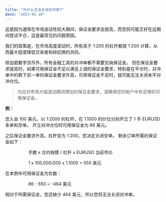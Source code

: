 ```yaml
---
title: "为什么无法关闭对冲单?"
date: "2023-01-10"
---
```


这是因为通常在市场波动性较大期间，保证金要求会提高，而您则可能正好在这期间尝试平仓，这是最常见的问题原因。

我们的政策是，在市场高度波动时，所有高于 1:200 的杠杆都按 1:200 计算，从而最大程度降低交易者和经纪商的风险。

除加密数字货币外，所有金融工具的对冲单都不需要交纳保证金。 但在保证金要求提高时，如果可用保证金不足以满足上调的保证金要求，特别是在平仓时，对冲单中的剩下另一单的保证金要求升高，可用保证金不足时，就可能无法关闭未平对冲仓位。

> 为应对市场大幅波动期间增加的保证金要求，请确保您的帐户中有足够的可用保证金。

**例：**

您入金 100 美元，以 1:2000 的杠杆，在 1.1000 的价位分别开立了 1 手 EURUSD 多单和空单。 开立对冲仓位时可用保证金为 86 美元。

之后保证金要求升高，杠杆变为 1:200，您决定关闭空单。 剩余订单所需的保证金如下：

                   手数 x 合约规模 / 杠杆 x EURUSD 当前市价

                   1 x 100,000/200 x 1.1000 = 550 美元

在本例中可用保证金为负数：

                   86 - 550 = -464 美元

相对于所需保证金，您还缺少 464 美元，所以您将无法关闭对冲单。
